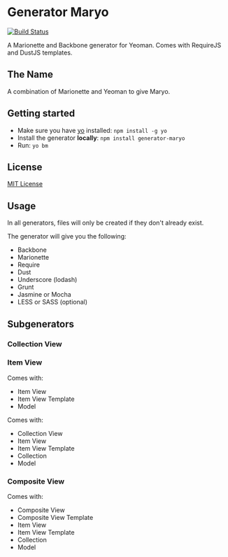# Generator Maryo
[![Build Status](https://secure.travis-ci.org/simonblee/generator-marionette.png?branch=master)](https://travis-ci.org/simonblee/generator-marionette)

A Marionette and Backbone generator for Yeoman. Comes with RequireJS and DustJS templates.

## The Name
A combination of Marionette and Yeoman to give Maryo.

## Getting started
- Make sure you have [yo](https://github.com/yeoman/yo) installed:
    `npm install -g yo`
- Install the generator **locally**: `npm install generator-maryo`
- Run: `yo bm`

## License
[MIT License](http://en.wikipedia.org/wiki/MIT_License)

## Usage
In all generators, files will only be created if they don't already exist.

The generator will give you the following:
* Backbone
* Marionette
* Require
* Dust
* Underscore (lodash)
* Grunt
* Jasmine or Mocha
* LESS or SASS (optional)

## Subgenerators

### Collection View

### Item View
Comes with:
* Item View
* Item View Template
* Model

Comes with:
* Collection View
* Item View
* Item View Template
* Collection
* Model

### Composite View
Comes with:
* Composite View
* Composite View Template
* Item View
* Item View Template
* Collection
* Model
